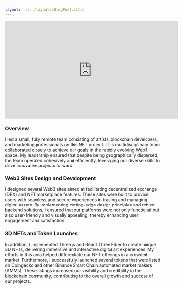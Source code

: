 ```yaml
---
layout: ../../layouts/BlogPost.astro
---
```


<iframe src="https://www.loom.com/embed/9ea39108a5f54634b5733bb5d2a0e839?sid=26880711-b962-4cda-87fb-89103ea0832c" frameborder="0" webkitallowfullscreen mozallowfullscreen allowfullscreen  width="560" class="m-auto w-full md:w-[560px]" height="315"></iframe></div>

### Overview

I led a small, fully remote team consisting of artists, blockchain developers, and marketing professionals on this NFT project. This multidisciplinary team collaborated closely to achieve our goals in the rapidly evolving Web3 space. My leadership ensured that despite being geographically dispersed, the team operated cohesively and efficiently, leveraging our diverse skills to drive innovative projects forward.

### Web3 Sites Design and Development

I designed several Web3 sites aimed at facilitating decentralized exchange (DEX) and NFT marketplace features. These sites were built to provide users with seamless and secure experiences in trading and managing digital assets. By implementing cutting-edge design principles and robust backend solutions, I ensured that our platforms were not only functional but also user-friendly and visually appealing, thereby enhancing user engagement and satisfaction.

### 3D NFTs and Token Launches

In addition, I implemented Three.js and React Three Fiber to create unique 3D NFTs, delivering immersive and interactive digital art experiences. My efforts in this area helped differentiate our NFT offerings in a crowded market. Furthermore, I successfully launched several tokens that were listed on Coingecko and other Binance Smart Chain automated market makers (AMMs). These listings increased our visibility and credibility in the blockchain community, contributing to the overall growth and success of our projects.

